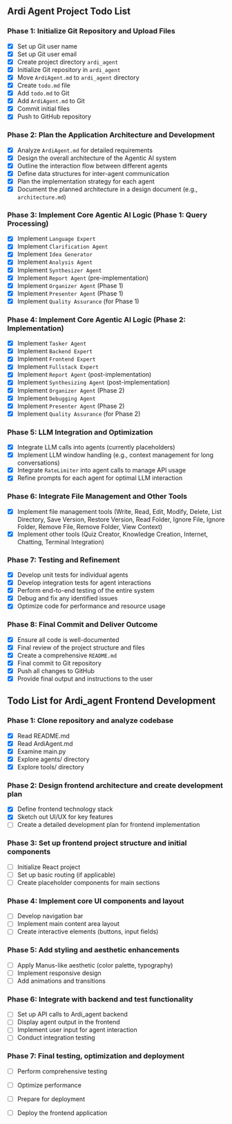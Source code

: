 ## Ardi Agent Project Todo List

### Phase 1: Initialize Git Repository and Upload Files
- [x] Set up Git user name
- [x] Set up Git user email
- [x] Create project directory `ardi_agent`
- [x] Initialize Git repository in `ardi_agent`
- [x] Move `ArdiAgent.md` to `ardi_agent` directory
- [x] Create `todo.md` file
- [x] Add `todo.md` to Git
- [x] Add `ArdiAgent.md` to Git
- [x] Commit initial files
- [x] Push to GitHub repository

### Phase 2: Plan the Application Architecture and Development
- [x] Analyze `ArdiAgent.md` for detailed requirements
- [x] Design the overall architecture of the Agentic AI system
- [x] Outline the interaction flow between different agents
- [x] Define data structures for inter-agent communication
- [x] Plan the implementation strategy for each agent
- [x] Document the planned architecture in a design document (e.g., `architecture.md`)

### Phase 3: Implement Core Agentic AI Logic (Phase 1: Query Processing)
- [x] Implement `Language Expert`
- [x] Implement `Clarification Agent`
- [x] Implement `Idea Generator`
- [x] Implement `Analysis Agent`
- [x] Implement `Synthesizer Agent`
- [x] Implement `Report Agent` (pre-implementation)
- [x] Implement `Organizer Agent` (Phase 1)
- [x] Implement `Presenter Agent` (Phase 1)
- [x] Implement `Quality Assurance` (for Phase 1)

### Phase 4: Implement Core Agentic AI Logic (Phase 2: Implementation)
- [x] Implement `Tasker Agent`
- [x] Implement `Backend Expert`
- [x] Implement `Frontend Expert`
- [x] Implement `Fullstack Expert`
- [x] Implement `Report Agent` (post-implementation)
- [x] Implement `Synthesizing Agent` (post-implementation)
- [x] Implement `Organizer Agent` (Phase 2)
- [x] Implement `Debugging Agent`
- [x] Implement `Presenter Agent` (Phase 2)
- [x] Implement `Quality Assurance` (for Phase 2)

### Phase 5: LLM Integration and Optimization
- [x] Integrate LLM calls into agents (currently placeholders)
- [x] Implement LLM window handling (e.g., context management for long conversations)
- [x] Integrate `RateLimiter` into agent calls to manage API usage
- [x] Refine prompts for each agent for optimal LLM interaction

### Phase 6: Integrate File Management and Other Tools
- [x] Implement file management tools (Write, Read, Edit, Modify, Delete, List Directory, Save Version, Restore Version, Read Folder, Ignore File, Ignore Folder, Remove File, Remove Folder, View Context)
- [x] Implement other tools (Quiz Creator, Knowledge Creation, Internet, Chatting, Terminal Integration)

### Phase 7: Testing and Refinement
- [x] Develop unit tests for individual agents
- [x] Develop integration tests for agent interactions
- [x] Perform end-to-end testing of the entire system
- [x] Debug and fix any identified issues
- [x] Optimize code for performance and resource usage

### Phase 8: Final Commit and Deliver Outcome
- [x] Ensure all code is well-documented
- [x] Final review of the project structure and files
- [x] Create a comprehensive `README.md`
- [x] Final commit to Git repository
- [x] Push all changes to GitHub
- [x] Provide final output and instructions to the user

## Todo List for Ardi_agent Frontend Development

### Phase 1: Clone repository and analyze codebase
- [x] Read README.md
- [x] Read ArdiAgent.md
- [x] Examine main.py
- [x] Explore agents/ directory
- [x] Explore tools/ directory

### Phase 2: Design frontend architecture and create development plan
- [x] Define frontend technology stack
- [x] Sketch out UI/UX for key features
- [ ] Create a detailed development plan for frontend implementation

### Phase 3: Set up frontend project structure and initial components
- [ ] Initialize React project
- [ ] Set up basic routing (if applicable)
- [ ] Create placeholder components for main sections

### Phase 4: Implement core UI components and layout
- [ ] Develop navigation bar
- [ ] Implement main content area layout
- [ ] Create interactive elements (buttons, input fields)

### Phase 5: Add styling and aesthetic enhancements
- [ ] Apply Manus-like aesthetic (color palette, typography)
- [ ] Implement responsive design
- [ ] Add animations and transitions

### Phase 6: Integrate with backend and test functionality
- [ ] Set up API calls to Ardi_agent backend
- [ ] Display agent output in the frontend
- [ ] Implement user input for agent interaction
- [ ] Conduct integration testing

### Phase 7: Final testing, optimization and deployment
- [ ] Perform comprehensive testing
- [ ] Optimize performance
- [ ] Prepare for deployment
- [ ] Deploy the frontend application

